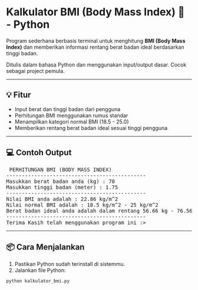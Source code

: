 # Kalkulator BMI (Body Mass Index) 🧮 - Python

Program sederhana berbasis terminal untuk menghitung **BMI (Body Mass Index)** dan memberikan informasi rentang berat badan ideal berdasarkan tinggi badan.

Ditulis dalam bahasa Python dan menggunakan input/output dasar. Cocok sebagai project pemula.

---

## 💡 Fitur
- Input berat dan tinggi badan dari pengguna
- Perhitungan BMI menggunakan rumus standar
- Menampilkan kategori normal BMI (18.5 - 25.0)
- Memberikan rentang berat badan ideal sesuai tinggi pengguna

---

## 💻 Contoh Output

<pre> PERHITUNGAN BMI (BODY MASS INDEX)
---------------------------------------------
Masukkan berat badan anda (kg) : 70
Masukkan tinggi badan (meter) : 1.75
---------------------------------------------
Nilai BMI anda adalah : 22.86 kg/m^2
Nilai normal BMI adalah : 18.5 kg/m^2 - 25 kg/m^2
Berat badan ideal anda adalah dalam rentang 56.66 kg - 76.56 kg
---------------------------------------------
Terima Kasih telah menggunakan program ini :> </pre>

---

## 📦 Cara Menjalankan

1. Pastikan Python sudah terinstall di sistemmu.
2. Jalankan file Python:

```bash
python kalkulator_bmi.py 

